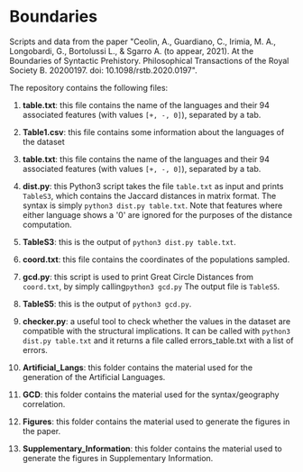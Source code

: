# Boundaries
Scripts and data from the paper "Ceolin, A., Guardiano, C., Irimia, M. A., Longobardi, G., Bortolussi L., & Sgarro A. (to appear, 2021). At the Boundaries of Syntactic Prehistory. Philosophical Transactions of the Royal Society B. 20200197. doi: 10.1098/rstb.2020.0197". 

The repository contains the following files:

1. **table.txt**: this file contains the name of the languages and their 94 associated features (with values ```[+, -, 0]```), separated by a tab. 

2. **Table1.csv**: this file contains some information about the languages of the dataset

3. **table.txt**: this file contains the name of the languages and their 94 associated features (with values ```[+, -, 0]```), separated by a tab. 

4. **dist.py**: this Python3 script takes the file ```table.txt``` as input and prints ```TableS3```, which contains the Jaccard distances in matrix format. The syntax is simply ```python3 dist.py table.txt```. Note that features where either language shows a '0' are ignored for the purposes of the distance computation.

5. **TableS3**: this is the output of ```python3 dist.py table.txt```.

6. **coord.txt**: this file contains the coordinates of the populations sampled.

7. **gcd.py**: this script is used to print Great Circle Distances from ```coord.txt```, by simply calling```python3 gcd.py``` The output file is ```TableS5```.

8. **TableS5**: this is the output of ```python3 gcd.py```.

9.  **checker.py**: a useful tool to check whether the values in the dataset are compatible with the structural implications. It can be called with ```python3 dist.py table.txt``` and it returns a file called errors_table.txt with a list of errors.   

10. **Artificial_Langs**: this folder contains the material used for the generation of the Artificial Languages.

11. **GCD**: this folder contains the material used for the syntax/geography correlation.

12. **Figures**: this folder contains the material used to generate the figures in the paper.

13. **Supplementary_Information**: this folder contains the material used to generate the figures in Supplementary Information.



